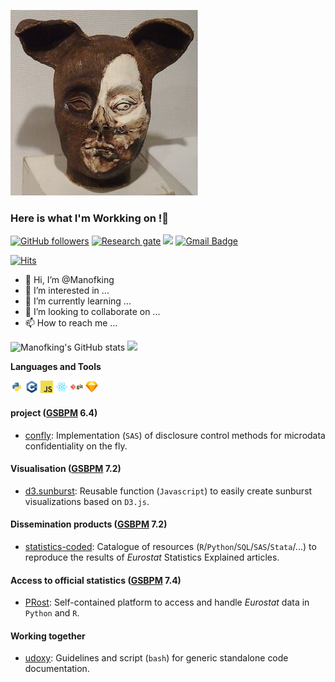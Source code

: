 ![Design and Development](https://github.com/Manofking/Manofking/blob/main/13.jpg)

### Here is what I'm Workking on !👋

[![GitHub followers](https://img.shields.io/github/followers/Manofking?label=Follow%20me&style=flat-square&logo=github&logoColor=white&colorB=4CAF50)](https://github.com/login?return_to=%2FManofking)
[![Research gate](https://img.shields.io/badge/-Research%20Gate-green.svg?style=flat-square&logo=researchgate&logoColor=white&colorB=616161&labelColor=00BFA5)](https://www.researchgate.net/profile/Man-King)
[![](https://road-to-kaggle-grandmaster.vercel.app/api/simple/nolenja)](https://www.kaggle.com/nolenja)
[![Gmail Badge](https://img.shields.io/badge/Gmail-d14836?style=flat-square&logo=Gmail&logoColor=white&link=mailto:snugyun01@gmail.com)](mailto:yhroh0202@gmail.com)
<div align=leftr>
	
[![Hits](https://hits.seeyoufarm.com/api/count/incr/badge.svg?url=https%3A%2F%2Fgithub.com%2FManofking)](https://hits.seeyoufarm.com) 

</div>
  
- 👋 Hi, I’m @Manofking
- 👀 I’m interested in ...
- 🌱 I’m currently learning ...
- 💞️ I’m looking to collaborate on ...
- 📫 How to reach me ...

<!---
Manofking/Manofking is a ✨ special ✨ repository because its `README.md` (this file) appears on your GitHub profile.
You can click the Preview link to take a look at your changes.
--->

![Manofking's GitHub stats](https://github-readme-stats.vercel.app/api?username=Manofking&show_icons=true&theme=cobalt)
[![](https://road-to-kaggle-grandmaster.vercel.app/api/badges/nolenja/notebook)](https://www.kaggle.com/nolenja)

  
  
  **Languages and Tools**  

<code><img height="20" src="https://raw.githubusercontent.com/github/explore/a5995564b5ff71c41da080abc49f1ba4132127c1/topics/python/python.png"></code>
<code><img height="20" src="https://raw.githubusercontent.com/github/explore/180320cffc25f4ed1bbdfd33d4db3a66eeeeb358/topics/cpp/cpp.png"></code>
<code><img height="20" src="https://raw.githubusercontent.com/github/explore/a5995564b5ff71c41da080abc49f1ba4132127c1/topics/javascript/javascript.png"></code>
<code><img height="20" src="https://raw.githubusercontent.com/github/explore/a5995564b5ff71c41da080abc49f1ba4132127c1/topics/react/react.png"></code>
<code><img height="20" src="https://raw.githubusercontent.com/github/explore/80688e429a7d4ef2fca1e82350fe8e3517d3494d/topics/git/git.png"></code>
<code><img height="20" src="https://raw.githubusercontent.com/github/explore/a5995564b5ff71c41da080abc49f1ba4132127c1/topics/sketch/sketch.png"></code>



#### project ([GSBPM](https://statswiki.unece.org/display/GSBPM/Generic+Statistical+Business+Process+Model) 6.4)

* [confly](https://github.com/eurostat/confly): Implementation (`SAS`) of disclosure control methods for microdata confidentiality on the fly.

#### Visualisation ([GSBPM](https://statswiki.unece.org/display/GSBPM/Generic+Statistical+Business+Process+Model) 7.2)

* [d3.sunburst](https://github.com/eurostat/d3.sunburst): Reusable function (`Javascript`) to easily create sunburst visualizations based on `D3.js`.

#### Dissemination products ([GSBPM](https://statswiki.unece.org/display/GSBPM/Generic+Statistical+Business+Process+Model) 7.2)

* [statistics-coded](https://github.com/eurostat/statistics-coded): Catalogue of resources (`R`/`Python`/`SQL`/`SAS`/`Stata`/...) to reproduce the results of _Eurostat_ Statistics Explained articles.


#### Access to official statistics ([GSBPM](https://statswiki.unece.org/display/GSBPM/Generic+Statistical+Business+Process+Model) 7.4)

* [PRost](https://github.com/eurostat/PRost): Self-contained platform to access and handle _Eurostat_ data in `Python` and `R`.

#### Working together
* [udoxy](https://github.com/eurostat/udoxy): Guidelines and script (`bash`) for generic standalone code documentation.

